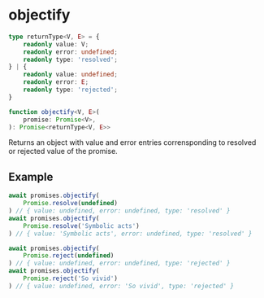 # objectify

```ts
type returnType<V, E> = {
    readonly value: V;
    readonly error: undefined;
    readonly type: 'resolved';
} | {
    readonly value: undefined;
    readonly error: E;
    readonly type: 'rejected';
}

function objectify<V, E>(
    promise: Promise<V>,
): Promise<returnType<V, E>>
```

Returns an object with value and error entries corrensponding to resolved or rejected value of the promise.

## Example

```ts
await promises.objectify(
    Promise.resolve(undefined)
) // { value: undefined, error: undefined, type: 'resolved' }
await promises.objectify(
    Promise.resolve('Symbolic acts')
) // { value: 'Symbolic acts', error: undefined, type: 'resolved' }
```

```ts
await promises.objectify(
    Promise.reject(undefined)
) // { value: undefined, error: undefined, type: 'rejected' }
await promises.objectify(
    Promise.reject('So vivid')
) // { value: undefined, error: 'So vivid', type: 'rejected' }
```
